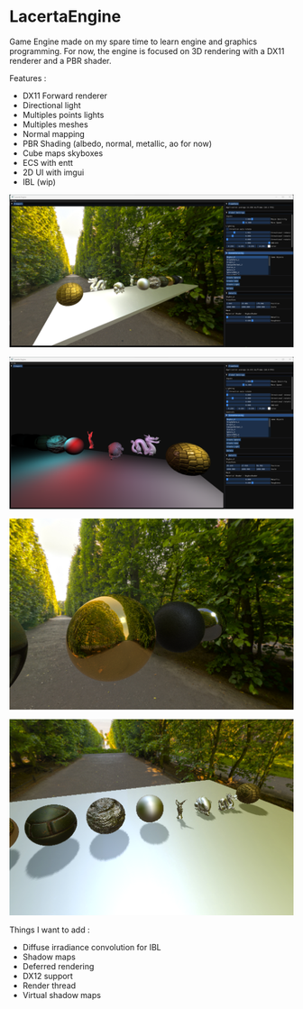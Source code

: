 # LacertaEngine

Game Engine made on my spare time to learn engine and graphics programming.
For now, the engine is focused on 3D rendering with a DX11 renderer and a PBR shader.

Features :
* DX11 Forward renderer
* Directional light
* Multiples points lights
* Multiples meshes
* Normal mapping
* PBR Shading (albedo, normal, metallic, ao for now)
* Cube maps skyboxes
* ECS with entt
* 2D UI with imgui
* IBL (wip)

![alt text](https://github.com/syyyylen/LacertaEngine/blob/main/LacertaEngineEditor/Assets/Screenshots/1.png?raw=true)

![alt text](https://github.com/syyyylen/LacertaEngine/blob/main/LacertaEngineEditor/Assets/Screenshots/2.png?raw=true)

![alt text](https://github.com/syyyylen/LacertaEngine/blob/main/LacertaEngineEditor/Assets/Screenshots/3.png?raw=true)

![alt text](https://github.com/syyyylen/LacertaEngine/blob/main/LacertaEngineEditor/Assets/Screenshots/4.png?raw=true)

Things I want to add :
* Diffuse irradiance convolution for IBL
* Shadow maps
* Deferred rendering
* DX12 support
* Render thread
* Virtual shadow maps
